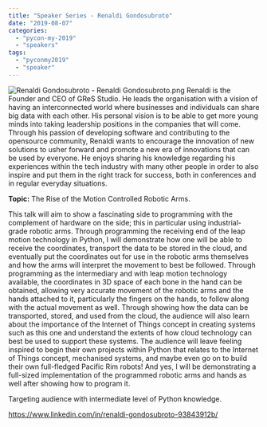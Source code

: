 ```yaml
---
title: "Speaker Series - Renaldi Gondosubroto"
date: "2019-08-07"
categories: 
  - "pycon-my-2019"
  - "speakers"
tags: 
  - "pyconmy2019"
  - "speaker"
---
```


![Renaldi Gondosubroto - Renaldi Gondosubroto.png](images/renaldi-gondosubroto-renaldi-gondosubroto.png) Renaldi is the Founder and CEO of GReS Studio. He leads the organisation with a vision of having an interconnected world where businesses and individuals can share big data with each other. His personal vision is to be able to get more young minds into taking leadership positions in the companies that will come. Through his passion of developing software and contributing to the opensource community, Renaldi wants to encourage the innovation of new solutions to usher forward and promote a new era of innovations that can be used by everyone. He enjoys sharing his knowledge regarding his experiences within the tech industry with many other people in order to also inspire and put them in the right track for success, both in conferences and in regular everyday situations.

**Topic:** The Rise of the Motion Controlled Robotic Arms.

This talk will aim to show a fascinating side to programming with the complement of hardware on the side; this in particular using industrial-grade robotic arms. Through programming the receiving end of the leap motion technology in Python, I will demonstrate how one will be able to receive the coordinates, transport the data to be stored in the cloud, and eventually put the coordinates out for use in the robotic arms themselves and how the arms will interpret the movement to best be followed. Through programming as the intermediary and with leap motion technology available, the coordinates in 3D space of each bone in the hand can be obtained, allowing very accurate movement of the robotic arms and the hands attached to it, particularly the fingers on the hands, to follow along with the actual movement as well. Through showing how the data can be transported, stored, and used from the cloud, the audience will also learn about the importance of the Internet of Things concept in creating systems such as this one and understand the extents of how cloud technology can best be used to support these systems. The audience will leave feeling inspired to begin their own projects within Python that relates to the Internet of Things concept, mechanised systems, and maybe even go on to build their own full-fledged Pacific Rim robots! And yes, I will be demonstrating a full-sized implementation of the programmed robotic arms and hands as well after showing how to program it.

Targeting audience with intermediate level of Python knowledge.

https://www.linkedin.com/in/renaldi-gondosubroto-93843912b/
